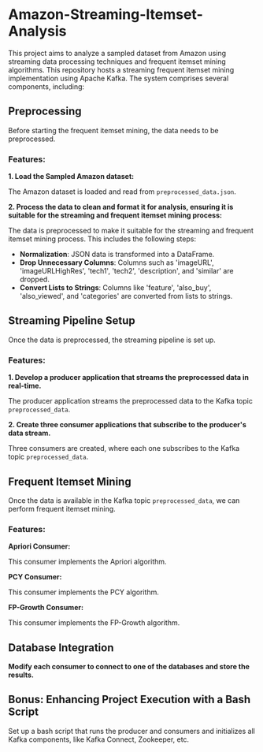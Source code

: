 # Amazon-Streaming-Itemset-Analysis
This project aims to analyze a sampled dataset from Amazon using streaming data processing techniques and frequent itemset mining algorithms.
This repository hosts a streaming frequent itemset mining implementation using Apache Kafka. The system comprises several components, including:

## Preprocessing

Before starting the frequent itemset mining, the data needs to be preprocessed.

### Features:

**1. Load the Sampled Amazon dataset:**

The Amazon dataset is loaded and read from `preprocessed_data.json`.
  
**2. Process the data to clean and format it for analysis, ensuring it is suitable for the streaming and frequent itemset mining process:**

The data is preprocessed to make it suitable for the streaming and frequent itemset mining process. This includes the following steps:
  
- **Normalization**: JSON data is transformed into a DataFrame.
- **Drop Unnecessary Columns**: Columns such as 'imageURL', 'imageURLHighRes', 'tech1', 'tech2', 'description', and 'similar' are dropped.
- **Convert Lists to Strings**: Columns like 'feature', 'also_buy', 'also_viewed', and 'categories' are converted from lists to strings.

## Streaming Pipeline Setup

Once the data is preprocessed, the streaming pipeline is set up.

### Features:

**1. Develop a producer application that streams the preprocessed data in real-time.**

The producer application streams the preprocessed data to the Kafka topic `preprocessed_data`.

**2. Create three consumer applications that subscribe to the producer's data stream.**

Three consumers are created, where each one subscribes to the Kafka topic `preprocessed_data`.

## Frequent Itemset Mining

Once the data is available in the Kafka topic `preprocessed_data`, we can perform frequent itemset mining.

### Features:

**Apriori Consumer:**

This consumer implements the Apriori algorithm.

**PCY Consumer:**

This consumer implements the PCY algorithm.

**FP-Growth Consumer:**

This consumer implements the FP-Growth algorithm.

## Database Integration

**Modify each consumer to connect to one of the databases and store the results.**

## Bonus: Enhancing Project Execution with a Bash Script

Set up a bash script that runs the producer and consumers and initializes all Kafka components, like Kafka Connect, Zookeeper, etc.
